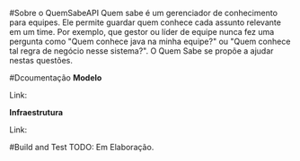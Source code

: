 #Sobre o QuemSabeAPI
Quem sabe é um gerenciador de conhecimento para equipes. Ele permite guardar quem conhece cada assunto relevante em um time. Por exemplo, que gestor ou líder de equipe nunca fez uma pergunta como "Quem conhece java na minha equipe?" ou "Quem conhece tal regra de negócio nesse sistema?". O Quem Sabe se propõe a ajudar nestas questões. 

#Dcoumentação
**Modelo**

Link:

**Infraestrutura**

Link:

#Build and Test
TODO: Em Elaboração.